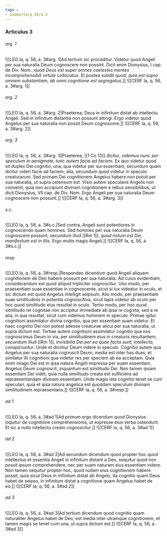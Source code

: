 ```yaml
---
tags : 
- Summa/Ia/q.56/a.3
---
```


### Articulus 3

###### arg. 1
![[LEO Ia, q. 56, a. 3#arg. 1|Ad tertium sic proceditur. Videtur quod Angeli per sua naturalia Deum cognoscere non possint. Dicit enim Dionysius, I cap. de Div. Nom., quod *Deus est super omnes caelestes mentes incomprehensibili virtute collocatus*. Et postea subdit quod, *quia est supra omnem substantiam, ab omni cognitione est segregatus*.]]
![[CERF Ia, q. 56, a. 3#arg. 1]]

###### arg. 2
![[LEO Ia, q. 56, a. 3#arg. 2|Praeterea, Deus in infinitum distat ab intellectu Angeli. Sed in infinitum distantia non possunt attingi. Ergo videtur quod Angelus per sua naturalia non possit Deum cognoscere.]]
![[CERF Ia, q. 56, a. 3#arg. 2]]

###### arg. 3
![[LEO Ia, q. 56, a. 3#arg. 3|Praeterea, [[1 Co 13]] dicitur, *videmus nunc per speculum in aenigmate, tunc autem facie ad faciem*. Ex quo videtur quod sit duplex Dei cognitio, una, qua videtur per sui essentiam, secundum quam dicitur videri facie ad faciem; alia, secundum quod videtur in speculo creaturarum. Sed primam Dei cognitionem Angelus habere non potuit per sua naturalia, ut supra ostensum est. Visio autem specularis Angelis non convenit, quia non accipiunt divinam cognitionem e rebus sensibilibus, ut dicit Dionysius, VII cap. de Div. Nom. Ergo Angeli per sua naturalia Deum cognoscere non possunt.]]
![[CERF Ia, q. 56, a. 3#arg. 3]]

###### s.c.
![[LEO Ia, q. 56, a. 3#s.c.|Sed contra, Angeli sunt potentiores in cognoscendo quam homines. Sed homines per sua naturalia Deum cognoscere possunt; secundum illud [[Rm 1]], *quod notum est Dei, manifestum est in illis*. Ergo multo magis Angeli.]]
![[CERF Ia, q. 56, a. 3#s.c.]]

###### resp.
![[LEO Ia, q. 56, a. 3#resp.|Respondeo dicendum quod Angeli aliquam cognitionem de Deo habere possunt per sua naturalia. Ad cuius evidentiam, considerandum est quod aliquid tripliciter cognoscitur. Uno modo, per praesentiam suae essentiae in cognoscente, sicut si lux videatur in oculo, et sic dictum est quod Angelus intelligit seipsum. Alio modo, per praesentiam suae similitudinis in potentia cognoscitiva, sicut lapis videtur ab oculo per hoc quod similitudo eius resultat in oculo. Tertio modo, per hoc quod similitudo rei cognitae non accipitur immediate ab ipsa re cognita, sed a re alia, in qua resultat, sicut cum videmus hominem in speculo. Primae igitur cognitioni assimilatur divina cognitio, qua per essentiam suam videtur. Et haec cognitio Dei non potest adesse creaturae alicui per sua naturalia, ut supra dictum est. Tertiae autem cognitioni assimilatur cognitio qua nos cognoscimus Deum in via, per similitudinem eius in creaturis resultantem; secundum illud [[Rm 1]], *invisibilia Dei per ea quae facta sunt, intellecta, conspiciuntur*. Unde et dicimur Deum videre in speculo. Cognitio autem qua Angelus per sua naturalia cognoscit Deum, media est inter has duas; et similatur illi cognitioni qua videtur res per speciem ab ea acceptam. Quia enim imago Dei est in ipsa natura Angeli impressa per suam essentiam, Angelus Deum cognoscit, inquantum est similitudo Dei. Non tamen ipsam essentiam Dei videt, quia nulla similitudo creata est sufficiens ad repraesentandam divinam essentiam. Unde magis ista cognitio tenet se cum speculari, quia et ipsa natura angelica est quoddam speculum divinam similitudinem repraesentans.]]
![[CERF Ia, q. 56, a. 3#resp.]]

###### ad 1
![[LEO Ia, q. 56, a. 3#ad 1|Ad primum ergo dicendum quod Dionysius loquitur de cognitione comprehensionis, ut expresse eius verba ostendunt. Et sic a nullo intellectu creato cognoscitur.]]
![[CERF Ia, q. 56, a. 3#ad 1]]

###### ad 2
![[LEO Ia, q. 56, a. 3#ad 2|Ad secundum dicendum quod propter hoc quod intellectus et essentia Angeli in infinitum distant a Deo, sequitur quod non possit ipsum comprehendere, nec per suam naturam eius essentiam videre. Non tamen sequitur propter hoc, quod nullam eius cognitionem habere possit, quia sicut Deus in infinitum distat ab Angelo, ita cognitio quam Deus habet de seipso, in infinitum distat a cognitione quam Angelus habet de eo.]]
![[CERF Ia, q. 56, a. 3#ad 2]]

###### ad 3
![[LEO Ia, q. 56, a. 3#ad 3|Ad tertium dicendum quod cognitio quam naturaliter Angelus habet de Deo, est media inter utramque cognitionem, et tamen magis se tenet cum una, ut supra dictum est.]]
![[CERF Ia, q. 56, a. 3#ad 3]]

